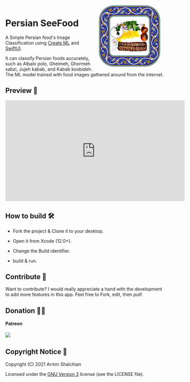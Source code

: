 <img src="IconPreview.png" width="192" align="right" hspace="20" />

Persian SeeFood
======

A Simple Persian food's Image Classification using [Create ML](https://developer.apple.com/machine-learning/create-ml/) and [SwiftUI](https://developer.apple.com/xcode/swiftui/).

It can classify Persian foods accurately, such as Albalo polo, Gheimeh, Ghormeh sabzi, Jujeh kabab, and Kabab koobideh.
The ML model trained with food images gathered around from the internet.


## Preview 📱

<p align="center">
<iframe width="560" height="315"
src="https://www.youtube.com/watch?v=IzAK_qK2kwI" 
frameborder="0" 
allow="accelerometer; autoplay; encrypted-media; gyroscope; picture-in-picture" 
allowfullscreen></iframe>


## How to build 🛠

- Fork the project & Clone it to your desktop.

- Open it from Xcode (12.0+).

- Change  the Build identifier.

- build & run.


## Contribute 🧩

Want to contribute? I would really appreciate a hand with the development to add more features in this app.
Feel free to Fork, edit, then pull!


## Donation ✌🏻

#### Patreon

<a href="https://www.patreon.com/shalchian">
    <img src="https://c5.patreon.com/external/logo/become_a_patron_button@2x.png" width="160">
</a>


## Copyright Notice 📝

Copyright (C) 2021 Armin Shalchian

Licensed under the [GNU Version 3](https://www.gnu.org/licenses/gpl-3.0.en.html) license (see the LICENSE file).
